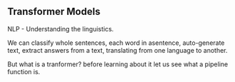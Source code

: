 ## Transformer Models

NLP - Understanding the linguistics. 

We can classify whole sentences, each word in asentence, auto-generate text, extract answers from a text, translating from one language to another.

But what is a tranformer? before learning about it let us see what a pipeline function is.




